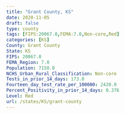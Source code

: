 ```yaml
---
title: "Grant County, KS"
date: 2020-11-05
draft: false
type: county
tags: [FIPS:20067.0,FEMA:7.0,Non-core,Red]
categories: [KS]
County: Grant County
State: KS
FIPS: 20067.0
FEMA_Region: 7.0
Population: 7150.0
NCHS_Urban_Rural_Classification: Non-core
Tests_in_prior_14_days: 173.0
Fourteen_day_test_rate_per_100000: 2420.0
Percent_Positivity_in_prior_14_days: 0.376
Level: Red
url: /states/KS/grant-county
---
```



